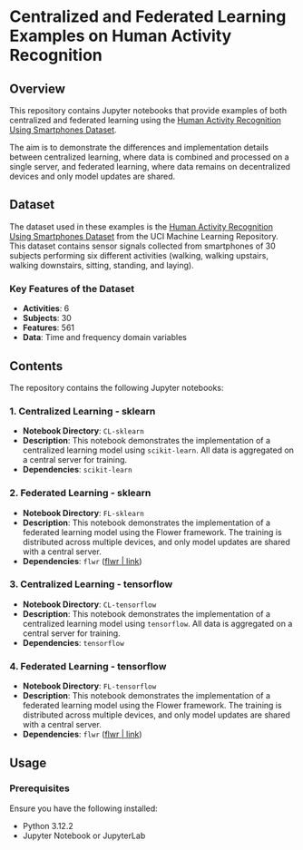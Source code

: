 # Centralized and Federated Learning Examples on Human Activity Recognition

## Overview

This repository contains Jupyter notebooks that provide examples of both centralized and federated learning using the [Human Activity Recognition Using Smartphones Dataset](https://archive.ics.uci.edu/dataset/240/human+activity+recognition+using+smartphones).

The aim is to demonstrate the differences and implementation details between centralized learning, where data is combined and processed on a single server, and federated learning, where data remains on decentralized devices and only model updates are shared.

## Dataset

The dataset used in these examples is the [Human Activity Recognition Using Smartphones Dataset](https://archive.ics.uci.edu/dataset/240/human+activity+recognition+using+smartphones) from the UCI Machine Learning Repository. This dataset contains sensor signals collected from smartphones of 30 subjects performing six different activities (walking, walking upstairs, walking downstairs, sitting, standing, and laying).

### Key Features of the Dataset

- **Activities**: 6
- **Subjects**: 30
- **Features**: 561
- **Data**: Time and frequency domain variables

## Contents

The repository contains the following Jupyter notebooks:

### 1. Centralized Learning - sklearn

- **Notebook Directory**: `CL-sklearn`
- **Description**: This notebook demonstrates the implementation of a centralized learning model using `scikit-learn`. All data is aggregated on a central server for training.
- **Dependencies**: `scikit-learn`

### 2. Federated Learning - sklearn

- **Notebook Directory**: `FL-sklearn`
- **Description**: This notebook demonstrates the implementation of a federated learning model using the Flower framework. The training is distributed across multiple devices, and only model updates are shared with a central server.
- **Dependencies**: `flwr` ([flwr | link](https://flower.ai/))

### 3. Centralized Learning - tensorflow

- **Notebook Directory**: `CL-tensorflow`
- **Description**: This notebook demonstrates the implementation of a centralized learning model using `tensorflow`. All data is aggregated on a central server for training.
- **Dependencies**: `tensorflow`

### 4. Federated Learning - tensorflow

- **Notebook Directory**: `FL-tensorflow`
- **Description**: This notebook demonstrates the implementation of a federated learning model using the Flower framework. The training is distributed across multiple devices, and only model updates are shared with a central server.
- **Dependencies**: `flwr` ([flwr | link](https://flower.ai/))

## Usage

### Prerequisites

Ensure you have the following installed:

- Python 3.12.2
- Jupyter Notebook or JupyterLab
<!-- - Required Python packages (see [Requirements](#requirements))

### Requirements

Install the necessary Python packages using `pip`:

```bash
pip install -r requirements.txt -->